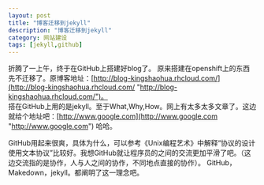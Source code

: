 ```yaml
---
layout: post
title: "博客迁移到jekyll"
description: "博客迁移到jekyll"
category: 网站建设
tags: [jekyll,github]
---
```


折腾了一上午，终于在GitHub上搭建好blog了。
原来搭建在openshift上的东西先不迁移了。原博客地址：[http://blog-kingshaohua.rhcloud.com/](http://blog-kingshaohua.rhcloud.com/ "http://blog-kingshaohua.rhcloud.com/")。  
搭在GitHub上用的是jekyll。至于What,Why,How。网上有太多太多文章了。这边就给个地址吧：[http://www.google.com](http://www.google.com "http://www.google.com") 哈哈。  

GitHub用起来很爽，具体为什么，可以参考《Unix编程艺术》中解释“协议的设计使用文本协议”比较好。我想GitHub就让程序员的之间的交流更加平滑了吧。（这边交流指的是协作，人与人之间的协作，不同地点直接的协作）。
GitHub，Makedown，jekyll。都阐明了这一理念吧。
